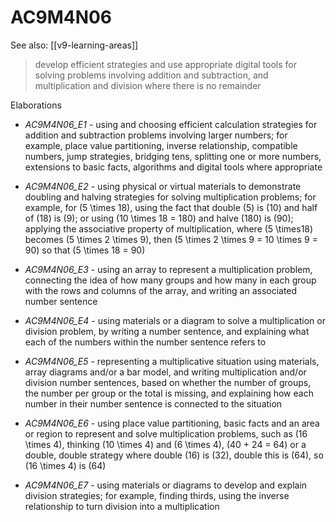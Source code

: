 
# AC9M4N06 

See also: [[v9-learning-areas]]

> develop efficient strategies and use appropriate digital tools for solving problems involving addition and subtraction, and multiplication and division where there is no remainder

Elaborations


- _AC9M4N06_E1_ - using and choosing efficient calculation strategies for addition and subtraction problems involving larger numbers; for example, place value partitioning, inverse relationship, compatible numbers, jump strategies, bridging tens, splitting one or more numbers, extensions to basic facts, algorithms and digital tools where appropriate

- _AC9M4N06_E2_ - using physical or virtual materials to demonstrate doubling and halving strategies for solving multiplication problems; for example, for \(5 \times 18\), using the fact that double \(5\) is \(10\) and half of \(18\) is \(9\); or using \(10 \times 18 = 180\) and halve \(180\) is \(90\); applying the associative property of multiplication, where \(5 \times18\) becomes \(5 \times 2 \times 9\), then \(5 \times 2 \times 9 = 10 \times 9 = 90\) so that \(5 \times 18 = 90\)

- _AC9M4N06_E3_ - using an array to represent a multiplication problem, connecting the idea of how many groups and how many in each group with the rows and columns of the array, and writing an associated number sentence

- _AC9M4N06_E4_ - using materials or a diagram to solve a multiplication or division problem, by writing a number sentence, and explaining what each of the numbers within the number sentence refers to

- _AC9M4N06_E5_ - representing a multiplicative situation using materials, array diagrams and/or a bar model, and writing multiplication and/or division number sentences, based on whether the number of groups, the number per group or the total is missing, and explaining how each number in their number sentence is connected to the situation

- _AC9M4N06_E6_ - using place value partitioning, basic facts and an area or region to represent and solve multiplication problems, such as \(16 \times 4\), thinking \(10 \times 4\) and \(6 \times 4\), \(40 + 24 = 64\) or a double, double strategy where double \(16\) is \(32\), double this is \(64\), so \(16 \times 4\) is \(64\)

- _AC9M4N06_E7_ - using materials or diagrams to develop and explain division strategies; for example, finding thirds, using the inverse relationship to turn division into a multiplication
